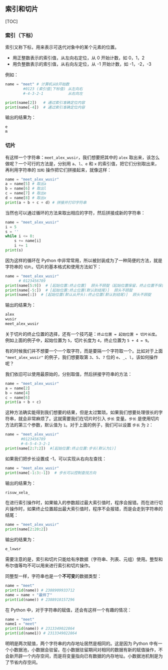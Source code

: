 ## 索引和切片

[TOC]

### 索引（下标）

索引又称下标，用来表示可迭代对象中的某个元素的位置。

- 用正整数表示的索引值，从左向右定位，从 0 开始计数，如 0，1，2
- 用负整数表示的索引值，从右向左定位，从 -1 开始计数，如 -1，-2，-3

例如：

```python
name = "meet" # 计算机从0开始数
		#0123 (索引值|下标值) 从左向右
		#-4-3-2-1           从右向左

print(name[2])   # 通过索引准确定位内容
print(name[-4])  # 通过索引准确定位内容
```

输出的结果为：

```python
e
m
```

### 切片

有这样一个字符串：`meet_alex_wusir`，我们想要把其中的 `alex` 取出来，该怎么做呢？一个可行的方法是，分别用 `a`、`l`、`e` 和 `x` 的索引值，把它们分别取出来，再利用字符串的 `加和` 操作把它们拼接起来，就像这样：

```python
name = "meet_alex_wusir"
a = name[5] # 取出a
b = name[6] # 取出l
c = name[7] # 取出e
d = name[8] # 取出x
print(a + b + c + d) # 拼接并打印字符串
```

当然也可以通过循环的方法来取出相应的字符，然后拼接成新的字符串：

```python
name = "meet_alex_wusir"
i = 5
s = ''
while i <= 8:
    s += name[i]
    i += 1
print(s)
```

因为这样的循环在 Python 中非常常用，所以被封装成为了一种简便的方法，就是字符串的 `切片`。切片的基本格式和使用方法如下：

```python
name = "meet_alex_wusir"
      # 0123456789
print(name[5:9])  # [起始位置:终止位置]  顾头不顾腚（起始位置保留，终止位置不保留）
print(name[-5:])  # [起始位置:终止位置(默认到结尾)]  顾头不顾腚
print(name[:])  # [起始位置(默认从开头):终止位置(默认到结尾)]  顾头不顾腚


```

输出的结果为：

```python
alex
wusir
meet_alex_wusir
```

关于切片的终止位置的选择，还有一个技巧是：`终止位置 = 起始位置 + 切片长度`。例如上面的例子中，起始位置为 `5`，切片长度为 `4`，终止位置为 `5 + 4 = 9`。

有的时候我们并不想要一个一个取字符，而是要隔一个字符取一个。比如对于上面 `"meet_alex_wusir"` 的例子，我们想要取第 `3`、`5`、`7` 位的 `e`、`_`、`l`，该如何操作呢？

我们依旧可以使用最原始的，分别取值，然后拼接字符串的方法：

```python
name = "meet_alex_wusir"
a = name[2]
b = name[4]
c = name[6]
print(a + b + c)
```

这种方法确实能得到我们想要的结果，但是太过繁琐。如果我们想要处理很长的字符串，就会非常麻烦了。这就需要我们在切片时引入 `步长` 变量。`步长` 是使用切片方法的第三个参数，默认值为 `1`。对于上面的例子，我们可以设置 `步长` 为 `2`：

```python
name = "meet_alex_wusir"
       #0123456789
       #-6-5-4-3-2-1
print(name[2:7:2])  #[起始位置:终止位置:步长(默认为1)]
```

如果我们把步长设置成 -1，可以实现从右向左查找：

```python
name = "meet_alex_wusir"
print(name[-1:3:-1])  # 步长可以控制查找方向
```

输出的结果为：

```python
risuw_xela_
```

在进行索引操作时，如果输入的参数超过最大索引值时，程序会报错。而在进行切片操作时，如果终止位置超出最大索引值时，程序不会报错，而是会走到字符串的结尾：

```python
name = "meet_alex_wusir"
print(name[2:20:2])
```

输出的结果为：

```python
e_lxwsr
```

需要注意的是，索引和切片只能给有序数据（字符串、列表、元组）使用。整型和布尔值等均不可以用来进行索引和切片操作。

同整型一样，字符串也是一个**不可变**的数据类型：

```python
name = "meet"
print(id(name)) # 2388909933712
name = name + "最帅了"
print(id(name)) # 2388910157296
```

在 Python 中，对于字符串的赋值，还会有这样一个有趣的情况：

```python
name = "meet"
name1 = "meet"
print(id(name)) # 2313349022864
print(id(name1)) # 2313349022864
```

明明是两次赋值，两个字符串的内存地址居然是相同的。这是因为 Python 中有一个小数据池，小数据会驻留。在小数据驻留期间对相同的数据有新的赋值操作，不会新开辟一个内存空间，而是将变量指向已有数据的内存地址。小数据池机制是为了节省内存空间。